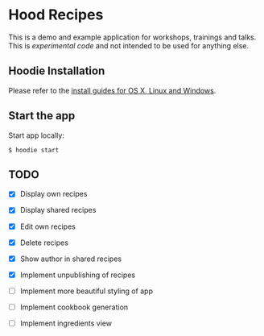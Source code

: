 # Hood Recipes

This is a demo and example application for workshops, trainings and talks. This
is *experimental code* and not intended to be used for anything else.

## Hoodie Installation

Please refer to the [install guides for OS X, Linux and Windows](http://hood.ie/#installation).

## Start the app

Start app locally:

    $ hoodie start

## TODO

* [x] Display own recipes
* [x] Display shared recipes
* [x] Edit own recipes
* [x] Delete recipes
* [x] Show author in shared recipes
* [x] Implement unpublishing of recipes
* [ ] Implement more beautiful styling of app
* [ ] Implement cookbook generation
* [ ] Implement ingredients view


